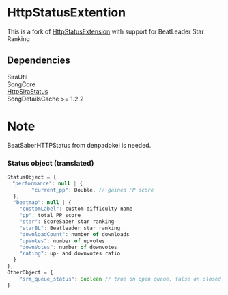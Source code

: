 # HttpStatusExtention
This is a fork of [HttpStatusExtension](https://github.com/denpadokei/HttpStatusExtention) with support for BeatLeader Star Ranking

## Dependencies  
SiraUtil  
SongCore  
[HttpSiraStatus](https://github.com/denpadokei/beatsaber-http-status)  
SongDetailsCache >= 1.2.2 
  
# Note  
BeatSaberHTTPStatus from denpadokei is needed.
  
### Status object (translated)

```js
StatusObject = {
　"performance": null | {
		"current_pp": Double, // gained PP score 
  },
  "beatmap": null | {
    "customLabel": custom difficulty name
    "pp": total PP score
    "star": ScoreSaber star ranking
    "starBL": Beatleader star ranking
    "downloadCount": number of downloads
    "upVotes": number of upvotes
    "downVotes": number of downvotes
    "rating": up- and downvotes ratio
  }
},
OtherObject = {
    "srm_queue_status": Boolean // true on open queue, false on closed queue.
}
```
